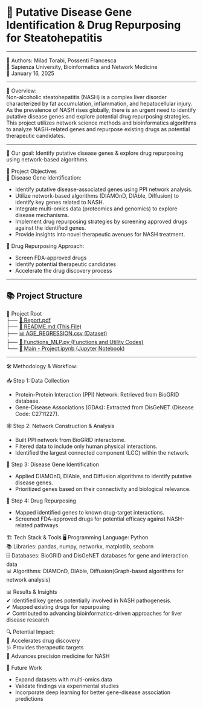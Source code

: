 # 🧬 Putative Disease Gene Identification & Drug Repurposing for Steatohepatitis 
----------

👥 Authors: Milad Torabi, Possenti Francesca  
🔹 Sapienza University, Bioinformatics and Network Medicine  
📅 January 16, 2025    

-----------

 📝 Overview:  
Non-alcoholic steatohepatitis (NASH) is a complex liver disorder characterized by fat accumulation, inflammation, and hepatocellular injury. As the prevalence of NASH rises globally, there is an urgent need to identify putative disease genes and explore potential drug repurposing strategies. This project utilizes network science methods and bioinformatics algorithms to analyze NASH-related genes and repurpose existing drugs as potential therapeutic candidates.

----------

🚀 Our goal: Identify putative disease genes & explore drug repurposing using network-based algorithms.

🎯 Project Objectives  
🔬 Disease Gene Identification:  
- Identify putative disease-associated genes using PPI network analysis.   
- Utilize network-based algorithms (DIAMOnD, DIAble, Diffusion) to identify key genes related to NASH.    
- Integrate multi-omics data (proteomics and genomics) to explore disease mechanisms.    
- Implement drug repurposing strategies by screening approved drugs against the identified genes.   
- Provide insights into novel therapeutic avenues for NASH treatment.  

💊 Drug Repurposing Approach:  
- Screen FDA-approved drugs  
- Identify potential therapeutic candidates
- Accelerate the drug discovery process

--------------

## 📚 **Project Structure**
📂 Project Root  
├── [📘 Report.pdf](https://github.com/miladtorabi65/Bioinformatics/blob/e750aa27a3cf19bca15b19af56f093618ade8f3d/Report.pdf)  
├── [📄 README.md (This File)](README.md)    
├── [📊 AGE_REGRESSION.csv (Dataset)](AGE_PREDICTION.csv)  
├── [📜 Functions_MLP.py (Functions and Utility Codes)](Functions_MLP.py)  
└── [📒 Main - Project.ipynb (Jupyter Notebook)](https://github.com/miladtorabi65/Bioinformatics/blob/206abe814867b80ff826a8ed58727c8517c760e1/Main%20-%20Project.ipynb)    

----------------

🛠 Methodology & Workflow:   

📥 Step 1: Data Collection  
- Protein-Protein Interaction (PPI) Network: Retrieved from BioGRID database.  
- Gene-Disease Associations (GDAs): Extracted from DisGeNET (Disease Code: C2711227).  

🕸 Step 2: Network Construction & Analysis  
- Built PPI network from BioGRID interactome.  
- Filtered data to include only human physical interactions.  
- Identified the largest connected component (LCC) within the network.  

🧪 Step 3: Disease Gene Identification  
- Applied DIAMOnD, DIAble, and Diffusion algorithms to identify putative disease genes.  
- Prioritized genes based on their connectivity and biological relevance.  

💊 Step 4: Drug Repurposing  
- Mapped identified genes to known drug-target interactions.   
- Screened FDA-approved drugs for potential efficacy against NASH-related pathways.   

🏗 Tech Stack & Tools
🖥 Programming Language: Python  
📚 Libraries: pandas, numpy, networkx, matplotlib, seaborn  
🗄 Databases: BioGRID and DisGeNET databases for gene and interaction data  
📊 Algorithms: DIAMOnD, DIAble, Diffusion(Graph-based algorithms for network analysis)  

📊 Results & Insights  
✔ Identified key genes potentially involved in NASH pathogenesis.  
✔ Mapped existing drugs for repurposing  
✔ Contributed to advancing bioinformatics-driven approaches for liver disease research  

🔍 Potential Impact:  
🚀 Accelerates drug discovery  
🩺 Provides therapeutic targets  
🔬 Advances precision medicine for NASH  

🔮 Future Work  
- Expand datasets with multi-omics data  
- Validate findings via experimental studies  
- Incorporate deep learning for better gene-disease association predictions  

